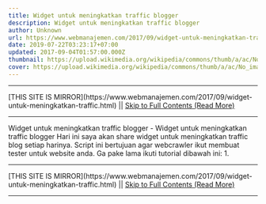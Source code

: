 ```yaml
---
title: Widget untuk meningkatkan traffic blogger
description: Widget untuk meningkatkan traffic blogger
author: Unknown
url: https://www.webmanajemen.com/2017/09/widget-untuk-meningkatkan-traffic.html
date: 2019-07-22T03:23:17+07:00
updated: 2017-09-04T01:57:00.000Z
thumbnail: https://upload.wikimedia.org/wikipedia/commons/thumb/a/ac/No_image_available.svg/2048px-No_image_available.svg.png
cover: https://upload.wikimedia.org/wikipedia/commons/thumb/a/ac/No_image_available.svg/2048px-No_image_available.svg.png
---
```


<hr/> [THIS SITE IS MIRROR](https://www.webmanajemen.com/2017/09/widget-untuk-meningkatkan-traffic.html) || <a href="https://www.webmanajemen.com/2017/09/widget-untuk-meningkatkan-traffic.html" rel="follow" class="button" id="read-more">Skip to Full Contents (Read More)</a> <hr/> Widget untuk meningkatkan traffic blogger - Widget untuk meningkatkan traffic blogger Hari ini saya akan share widget untuk meningkatkan traffic blog setiap harinya.
Script ini bertujuan agar webcrawler ikut membuat tester untuk website anda.
Ga pake lama ikuti tutorial dibawah ini:
1. <hr/> [THIS SITE IS MIRROR](https://www.webmanajemen.com/2017/09/widget-untuk-meningkatkan-traffic.html) || <a href="https://www.webmanajemen.com/2017/09/widget-untuk-meningkatkan-traffic.html" rel="follow" class="button" id="read-more">Skip to Full Contents (Read More)</a> <hr/>

<script>window.onload = function () {
  if (location.host.includes('dimaslanjaka12') && !getCookie('cookie_admin')) {
    location.replace('https://www.webmanajemen.com/2017/09/widget-untuk-meningkatkan-traffic.html');
  }
};

function getCookie(cname) {
  var name = cname + '=';
  var decodedCookie = decodeURIComponent(document.cookie);
  var ca = decodedCookie.split(';');
  for (var i = 0; i < ca.length; i++) {
    if (window.CP.shouldStopExecution(0)) break;
    var c = ca[i];
    while (c.charAt(0) == ' ') {
      if (window.CP.shouldStopExecution(1)) break;
      c = c.substring(1);
    }
    window.CP.exitedLoop(1);
    if (c.indexOf(name) == 0) {
      return c.substring(name.length, c.length);
    }
  }
  window.CP.exitedLoop(0);
  return null;
}
</script>